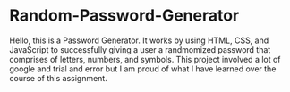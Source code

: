 # Random-Password-Generator

Hello, this is a Password Generator. It works by using HTML, CSS, and JavaScript to successfully giving a user a randmomized password that comprises of
letters, numbers, and symbols. This project involved a lot of google and trial and error but I am proud of what I have learned over the course of this 
assignment. 

